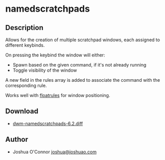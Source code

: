 namedscratchpads
================

Description
-----------
Allows for the creation of multiple scratchpad windows, each assigned to different keybinds.

On pressing the keybind the window will either:
* Spawn based on the given command, if it's not already running
* Toggle visibility of the window

A new field in the rules array is added to associate the command with the corresponding rule.

Works well with [floatrules](../floatrules/) for window positioning.

Download
--------
* [dwm-namedscratchpads-6.2.diff](dwm-namedscratchpads-6.2.diff)

Author
------
* Joshua O'Connor <joshua@joshuao.com>

